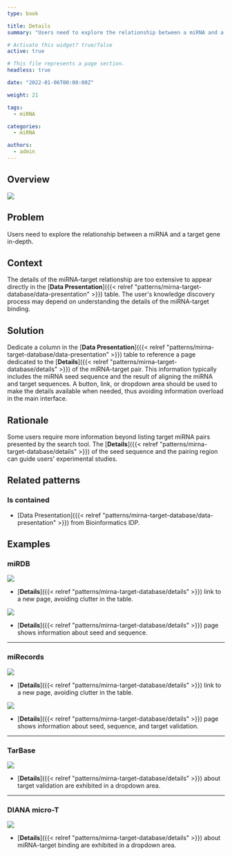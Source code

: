 ```yaml
---
type: book

title: Details
summary: "Users need to explore the relationship between a miRNA and a target gene in-depth."

# Activate this widget? true/false
active: true

# This file represents a page section.
headless: true

date: "2022-01-06T00:00:00Z"

weight: 21

tags:
  - miRNA

categories:
  - miRNA

authors:
  - admin
---
```


## Overview

![](details.png)

## Problem

Users need to explore the relationship between a miRNA and a target gene in-depth.

## Context

The details of the miRNA-target relationship are too extensive to appear directly in the [**Data Presentation**]({{< relref "patterns/mirna-target-database/data-presentation" >}}) table. The user's knowledge discovery process may depend on understanding the details of the miRNA-target binding.

## Solution

Dedicate a column in the [**Data Presentation**]({{< relref "patterns/mirna-target-database/data-presentation" >}}) table to reference a page dedicated to the [**Details**]({{< relref "patterns/mirna-target-database/details" >}}) of the miRNA-target pair. This information typically includes the miRNA seed sequence and the result of aligning the miRNA and target sequences. A button, link, or dropdown area should be used to make the details available when needed, thus avoiding information overload in the main interface.

## Rationale

Some users require more information beyond listing target miRNA pairs presented by the search tool. The [**Details**]({{< relref "patterns/mirna-target-database/details" >}}) of the seed sequence and the pairing region can guide users' experimental studies.

## Related patterns

### Is contained

- [Data Presentation]({{< relref "patterns/mirna-target-database/data-presentation" >}}) from Bioinformatics IDP.


## Examples

### miRDB

![](mirdb_details.png)

- [**Details**]({{< relref "patterns/mirna-target-database/details" >}}) link to a new page, avoiding clutter in the table.

![](mirdb_details2.png)
- [**Details**]({{< relref "patterns/mirna-target-database/details" >}}) page shows information about seed and sequence.

---

### miRecords
 
![](mirecords_details.png)

- [**Details**]({{< relref "patterns/mirna-target-database/details" >}}) link to a new page, avoiding clutter in the table.

![](mirecords_details2.png)

- [**Details**]({{< relref "patterns/mirna-target-database/details" >}}) page shows information about seed, sequence, and target validation.

---

### TarBase

![](tarbase_details.png)

- [**Details**]({{< relref "patterns/mirna-target-database/details" >}}) about target validation are exhibited in a dropdown area.

---

### DIANA micro-T

![](diana_microt_details.png)
 
- [**Details**]({{< relref "patterns/mirna-target-database/details" >}}) about miRNA-target binding are exhibited in a dropdown area.

